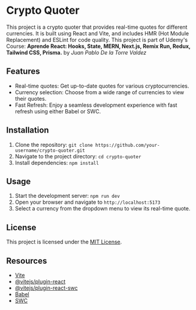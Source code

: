 # Crypto Quoter

This project is a crypto quoter that provides real-time quotes for different currencies. It is built using React and Vite, and includes HMR (Hot Module Replacement) and ESLint for code quality. This project is part of Udemy's Course: **Aprende React: Hooks, State, MERN, Next.js, Remix Run, Redux, Tailwind CSS, Prisma.** by *Juan Pablo De la Torre Valdez*

## Features

- Real-time quotes: Get up-to-date quotes for various cryptocurrencies.
- Currency selection: Choose from a wide range of currencies to view their quotes.
- Fast Refresh: Enjoy a seamless development experience with fast refresh using either Babel or SWC.

## Installation

1. Clone the repository: `git clone https://github.com/your-username/crypto-quoter.git`
2. Navigate to the project directory: `cd crypto-quoter`
3. Install dependencies: `npm install`

## Usage

1. Start the development server: `npm run dev`
2. Open your browser and navigate to `http://localhost:5173`
3. Select a currency from the dropdown menu to view its real-time quote.


## License

This project is licensed under the [MIT License](LICENSE).

## Resources

- [Vite](https://vitejs.dev/)
- [@vitejs/plugin-react](https://github.com/vitejs/vite-plugin-react/blob/main/packages/plugin-react/README.md)
- [@vitejs/plugin-react-swc](https://github.com/vitejs/vite-plugin-react-swc)
- [Babel](https://babeljs.io/)
- [SWC](https://swc.rs/)
